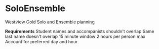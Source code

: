 # SoloEnsemble
Westview Gold Solo and Ensemble planning

**Requirements**
Student names and accompanists shouldn't overlap
Same last name doesn't overlap
15 minute window
2 hours per person max
Account for preferred day and hour
